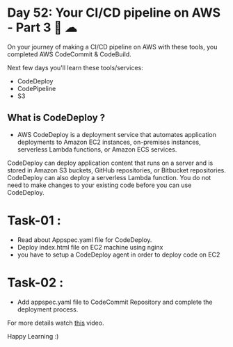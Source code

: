 # Day 52: Your CI/CD pipeline on AWS - Part 3 🚀 ☁

On your journey of making a CI/CD pipeline on AWS with these tools, you completed AWS CodeCommit & CodeBuild.

Next few days you'll learn these tools/services:

- CodeDeploy
- CodePipeline
- S3

## What is CodeDeploy ? 
- AWS CodeDeploy is a deployment service that automates application deployments to Amazon EC2 instances, on-premises instances, serverless Lambda functions, or Amazon ECS services.


CodeDeploy can deploy application content that runs on a server and is stored in Amazon S3 buckets, GitHub repositories, or Bitbucket repositories. CodeDeploy can also deploy a serverless Lambda function. You do not need to make changes to your existing code before you can use CodeDeploy.

# Task-01 :
- Read about Appspec.yaml file for CodeDeploy.
- Deploy index.html file on EC2 machine using nginx
- you have to setup a CodeDeploy agent in order to deploy code on EC2

# Task-02 :
- Add appspec.yaml file to CodeCommit Repository and complete the deployment process.

For more details watch [this](https://youtu.be/IUF-pfbYGvg) video.

Happy Learning :)




